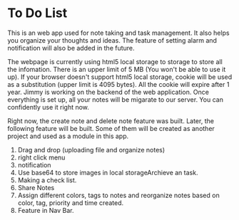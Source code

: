 # To Do List
This is an web app used for note taking and task management. It also helps you organize your thoughts and ideas.  The feature of setting alarm and notification will also be added in the future.

The webpage is currently using html5 local storage to storage to store all the infomation. There is an upper limit of 5 MB (You won't be able to use it up). If your browser doesn't support html5 local storage, cookie will be used as a substitution (upper limit is 4095 bytes). All the cookie will expire after 1 year. Jimmy is working on the backend of the web application. Once everything is set up, all your notes will be migarate to our server. You can confidently use it right now.

Right now, the create note and delete note feature was built. Later, the following feature will be built. Some of them will be created as another project and used as a module in this app.
1. Drag and drop (uploading file and organize notes)
2. right click menu
3. notification
4. Use base64 to store images in local storageArchieve an task.
5. Making a check list.
6. Share Notes
7. Assign different colors, tags to notes and reorganize notes based on color, tag, priority and time created.
8. Feature in Nav Bar.